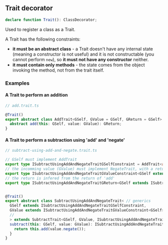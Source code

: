 ## Trait decorator

```ts
declare function Trait(): ClassDecorator;
```

Used to register a class as a Trait.

A Trait has the following constraints:

- **it must be an abstract class** - a Trait doesn't have any internal state (meaning a constructor is not useful)
  and it is not constructable (you cannot perform `new`), so **it must not have any constructor** neither.
- **it must contain only methods** - the state comes from the object invoking the method, not from the trait itself.

### Examples

#### A Trait to perform an addition

```ts
// add.trait.ts

@Trait()
export abstract class AddTrait<GSelf, GValue = GSelf, GReturn = GSelf> {
  abstract add(this: GSelf, value: GValue): GReturn;
}
```

#### A Trait to perform a subtraction using 'add' and 'negate' 

```ts
// subtract-using-add-and-negate.trait.ts

// GSelf must implement AddTrait
export type ISubtractUsingAddAndNegateTraitGSelfConstraint = AddTrait<any, any, any>;
// the incomming value (GValue) must implement NegateTrait, with a return acceptable by 'add'
export type ISubtractUsingAddAndNegateTraitGValueConstraint<GSelf extends ISubtractUsingAddAndNegateTraitGSelfConstraint> = NegateTrait<any, TInferAddTraitGValue<GSelf>>;
// the return is infered from the return of 'add'
export type ISubtractUsingAddAndNegateTraitGReturn<GSelf extends ISubtractUsingAddAndNegateTraitGSelfConstraint> = TInferAddTraitGReturn<GSelf>;


@Trait()
export abstract class SubtractUsingAddAndNegateTrait< // generics
  GSelf extends ISubtractUsingAddAndNegateTraitGSelfConstraint,
  GValue extends ISubtractUsingAddAndNegateTraitGValueConstraint<GSelf>
  //
  > extends SubtractTrait<GSelf, GValue, ISubtractUsingAddAndNegateTraitGReturn<GSelf>> {
  subtract(this: GSelf, value: GValue): ISubtractUsingAddAndNegateTraitGReturn<GSelf> {
    return this.add(value.negate());
  }
}

```
